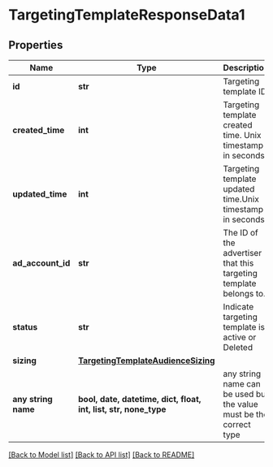 # TargetingTemplateResponseData1


## Properties
Name | Type | Description | Notes
------------ | ------------- | ------------- | -------------
**id** | **str** | Targeting template ID. | [optional] 
**created_time** | **int** | Targeting template created time. Unix timestamp in seconds. | [optional] 
**updated_time** | **int** | Targeting template updated time.Unix timestamp in seconds. | [optional] 
**ad_account_id** | **str** | The ID of the advertiser that this targeting template belongs to. | [optional] 
**status** | **str** | Indicate targeting template is active or Deleted | [optional] 
**sizing** | [**TargetingTemplateAudienceSizing**](TargetingTemplateAudienceSizing.md) |  | [optional] 
**any string name** | **bool, date, datetime, dict, float, int, list, str, none_type** | any string name can be used but the value must be the correct type | [optional]

[[Back to Model list]](../README.md#documentation-for-models) [[Back to API list]](../README.md#documentation-for-api-endpoints) [[Back to README]](../README.md)


